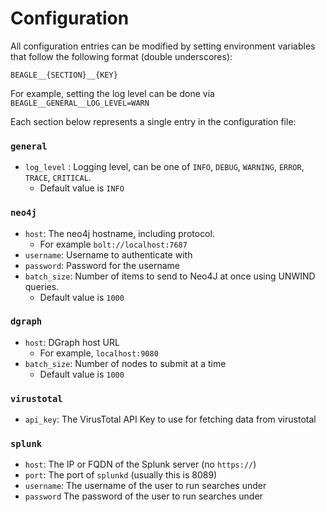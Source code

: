# Configuration

All configuration entries can be modified by setting environment variables that follow the following format (double underscores):

```
BEAGLE__{SECTION}__{KEY}
```

For example, setting the log level can be done via `BEAGLE__GENERAL__LOG_LEVEL=WARN`

Each section below represents a single entry in the configuration file:

### `general`

-   `log_level` : Logging level, can be one of `INFO`, `DEBUG`, `WARNING`, `ERROR`, `TRACE`, `CRITICAL`.
    -   Default value is `INFO`

### `neo4j`

-   `host`: The neo4j hostname, including protocol.
    -   For example `bolt://localhost:7687`
-   `username`: Username to authenticate with
-   `password`: Password for the username
-   `batch_size`: Number of items to send to Neo4J at once using UNWIND queries.
    -   Default value is `1000`

### `dgraph`

-   `host`: DGraph host URL
    -   For example, `localhost:9080`
-   `batch_size`: Number of nodes to submit at a time
    -   Default value is `1000`

### `virustotal`

-   `api_key`: The VirusTotal API Key to use for fetching data from virustotal

### `splunk`

-   `host`: The IP or FQDN of the Splunk server (no `https://`)
-   `port`: The port of `splunkd` (usually this is 8089)
-   `username`: The username of the user to run searches under
-   `password` The password of the user to run searches under
